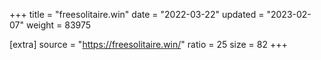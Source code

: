 +++
title = "freesolitaire.win"
date = "2022-03-22"
updated = "2023-02-07"
weight = 83975

[extra]
source = "https://freesolitaire.win/"
ratio = 25
size = 82
+++
